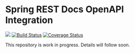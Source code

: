 # Spring REST Docs OpenAPI Integration

![](https://img.shields.io/github/license/ePages-de/restdocs-openapi.svg?branch=master)
[![Build Status](https://travis-ci.org/ePages-de/restdocs-openapi.svg?branch=master)](https://travis-ci.org/ePages-de/restdocs-openapi)
[![Coverage Status](https://coveralls.io/repos/github/mduesterhoeft/restdocs-openapi/badge.svg?branch=master)](https://coveralls.io/github/mduesterhoeft/restdocs-openapi?branch=master)

This repository is work in progress. Details will follow soon.
